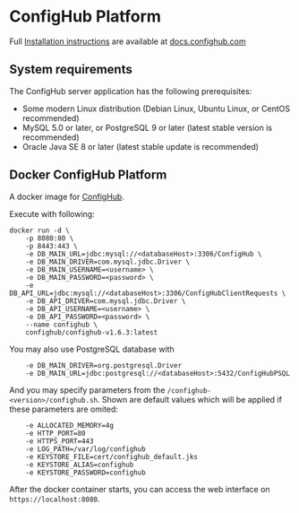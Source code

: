 # ConfigHub Platform

Full [Installation instructions](http://docs.confighub.com/en/latest/pages/getting_started.html) are available at [docs.confighub.com](http://docs.confighub.com/en/latest)

## System requirements

The ConfigHub server application has the following prerequisites:

- Some modern Linux distribution (Debian Linux, Ubuntu Linux, or CentOS recommended)
- MySQL 5.0 or later, or PostgreSQL 9 or later (latest stable version is recommended)
- Oracle Java SE 8 or later (latest stable update is recommended)


## Docker ConfigHub Platform
A docker image for [ConfigHub](https://www.confighub.com/).

Execute with following:
```
docker run -d \
    -p 8080:80 \
    -p 8443:443 \
    -e DB_MAIN_URL=jdbc:mysql://<databaseHost>:3306/ConfigHub \
    -e DB_MAIN_DRIVER=com.mysql.jdbc.Driver \
    -e DB_MAIN_USERNAME=<username> \
    -e DB_MAIN_PASSWORD=<password> \
    -e DB_API_URL=jdbc:mysql://<databaseHost>:3306/ConfigHubClientRequests \
    -e DB_API_DRIVER=com.mysql.jdbc.Driver \
    -e DB_API_USERNAME=<username> \
    -e DB_API_PASSWORD=<password> \
    --name confighub \
    confighub/confighub-v1.6.3:latest
```

You may also use PostgreSQL database with
```
    -e DB_MAIN_DRIVER=org.postgresql.Driver
    -e DB_MAIN_URL=jdbc:postgresql://<databaseHost>:5432/ConfigHubPSQL
```

And you may specify parameters from the `/confighub-<version>/confighub.sh`.  Shown are default values
which will be applied if these parameters are omited:
```
    -e ALLOCATED_MEMORY=4g
    -e HTTP_PORT=80
    -e HTTPS_PORT=443
    -e LOG_PATH=/var/log/confighub
    -e KEYSTORE_FILE=cert/confighub_default.jks
    -e KEYSTORE_ALIAS=confighub
    -e KEYSTORE_PASSWORD=confighub
```

After the docker container starts, you can access the web interface on `https://localhost:8080`.

